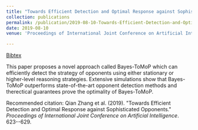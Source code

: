 ```yaml
---
title: "Towards Efficient Detection and Optimal Response against Sophisticated Opponents"
collection: publications
permalink: /publication/2019-08-10-Towards-Efficient-Detection-and-Optimal-Response-against-Sophisticated-Opponents
date: 2019-08-10
venue: 'Proceedings of International Joint Conference on Artificial Intelligence (IJCAI)'

---
```

[Bibtex](http://SG-XM.github.io/files/ijcai_bayes_tomop.bib)


This paper proposes a novel approach called Bayes-ToMoP which can efficiently detect the strategy of opponents using either stationary or higher-level reasoning strategies. Extensive simulations show that Bayes-ToMoP outperforms state-of-the-art opponent detection methods and therectical guarantees prove the optimality of Bayes-ToMoP. 

Recommended citation: Qian Zhang et al. (2019). "Towards Efficient Detection and Optimal Response against Sophisticated Opponents." <i>Proceedings of International Joint Conference on Artificial Intelligence</i>. 623--629.